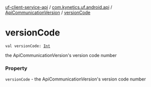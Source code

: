 [uf-client-service-api](../../index.md) / [com.kynetics.uf.android.api](../index.md) / [ApiCommunicationVersion](index.md) / [versionCode](./version-code.md)

# versionCode

`val versionCode: `[`Int`](https://kotlinlang.org/api/latest/jvm/stdlib/kotlin/-int/index.html)

the ApiCommunicationVersion's version code number

### Property

`versionCode` - the ApiCommunicationVersion's version code number